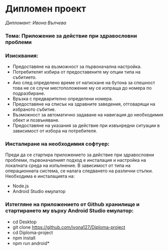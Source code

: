 # Дипломен проект
*Дипломант: Ивона Вълчева* 

### Тема: Приложение за действие при здравословни проблеми 

### Изисквания:
- Предоставяне на възможност за първоначална настройка.
- Потребителят избира от предоставените му опции типа на събитието.  
- Ако след определено време от натискане на бутона за спешност това не се случи местоположение му се изпраща до номера по подразбиране.
- Връзка с предварително определени номера. 
- Предоставяне на списък на здравните заведения, отговарящи на избраното събитие. 
- Възможност за автоматично задаване на навигация до необходимия обект и позвъняване. 
- Предоставяне на указания за действие при извънредни ситуации в зависимост от избора на потребителя. 

### Инсталиране на необходимия софтуер: 
  Преди да се стартира приложението за действие при здравословни проблеми, първоначалният подход е инсталация и настройка на локалната среда на изпълнение. В зависимост от типа на операционната система, се налага следването на различни стъпки. Необходима е инсталацията на: 
  - Node.js 
  - Android Studio емулатор
 ### Изтегляне на приложението от Github хранилище и стартирането му върху Android Studio емулатор:
  - cd Desktop 
  - git clone https://github.com/ivona127/Diploma-project 
  - cd Diploma-project 
  - npm install 
  - npm run android* 
